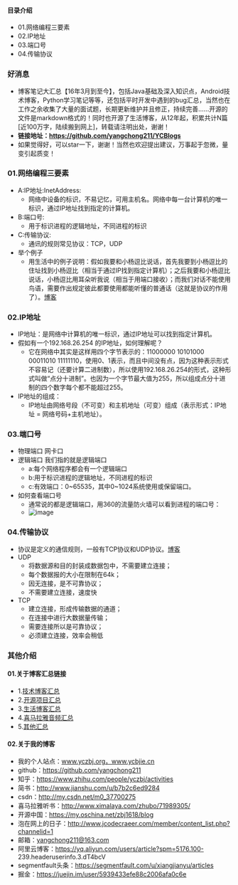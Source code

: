 #### 目录介绍
- 01.网络编程三要素
- 02.IP地址
- 03.端口号
- 04.传输协议



### 好消息
- 博客笔记大汇总【16年3月到至今】，包括Java基础及深入知识点，Android技术博客，Python学习笔记等等，还包括平时开发中遇到的bug汇总，当然也在工作之余收集了大量的面试题，长期更新维护并且修正，持续完善……开源的文件是markdown格式的！同时也开源了生活博客，从12年起，积累共计N篇[近100万字，陆续搬到网上]，转载请注明出处，谢谢！
- **链接地址：https://github.com/yangchong211/YCBlogs**
- 如果觉得好，可以star一下，谢谢！当然也欢迎提出建议，万事起于忽微，量变引起质变！



### 01.网络编程三要素
- A:IP地址:InetAddress:   
    - 网络中设备的标识，不易记忆，可用主机名。网络中每一台计算机的唯一标识，通过IP地址找到指定的计算机。
- B:端口号:    
    - 用于标识进程的逻辑地址，不同进程的标识
- C:传输协议:    
    - 通讯的规则常见协议：TCP，UDP
- 举个例子
    - 用生活中的例子说明：假如我要和小杨逗比说话，首先我要到小杨逗比的住址找到小杨逗比（相当于通过IP找到指定计算机）；之后我要和小杨逗比说话，小杨逗比用耳朵听我说（相当于用端口接收）；而我们对话不能使用鸟语，需要作出规定彼此都要使用都能听懂的普通话（这就是协议的作用了）。[博客](https://github.com/yangchong211/YCBlogs)


### 02.IP地址
- IP地址：是网络中计算机的唯一标识，通过IP地址可以找到指定计算机。
- 假如有一个192.168.26.254 的IP地址，如何理解呢？
    - 它在网络中其实是这样用四个字节表示的：11000000 10101000 00011010 11111110，使用0、1表示，而且中间没有点，因为这种表示形式不容易记（还要计算二进制数），所以使用192.168.26.254的形式，这种形式叫做“点分十进制”。也因为一个字节最大值为255，所以组成点分十进制的四个数字每个都不能超过255。
- IP地址的组成：
    - IP地址由网络号段（不可变）和主机地址（可变）组成（表示形式：IP地址 = 网络号码+主机地址）。





### 03.端口号
- 物理端口 网卡口
- 逻辑端口 我们指的就是逻辑端口
    - a:每个网络程序都会有一个逻辑端口
    - b:用于标识进程的逻辑地址，不同进程的标识
    - c:有效端口：0~65535，其中0~1024系统使用或保留端口。
- 如何查看端口号
    - 通常说的都是逻辑端口，用360的流量防火墙可以看到进程的端口号：
    - ![image](https://upload-images.jianshu.io/upload_images/4432347-435e52b43d0ac1ee.png?imageMogr2/auto-orient/strip%7CimageView2/2/w/1240)




### 04.传输协议
- 协议是定义的通信规则，一般有TCP协议和UDP协议。[博客](https://github.com/yangchong211/YCBlogs)
- UDP
    - 将数据源和目的封装成数据包中，不需要建立连接；
    - 每个数据报的大小在限制在64k；
    - 因无连接，是不可靠协议；
    - 不需要建立连接，速度快
- TCP
    - 建立连接，形成传输数据的通道；
    - 在连接中进行大数据量传输；
    - 需要连接所以是可靠协议；
    - 必须建立连接，效率会稍低


### 其他介绍
#### 01.关于博客汇总链接
- 1.[技术博客汇总](https://www.jianshu.com/p/614cb839182c)
- 2.[开源项目汇总](https://blog.csdn.net/m0_37700275/article/details/80863574)
- 3.[生活博客汇总](https://blog.csdn.net/m0_37700275/article/details/79832978)
- 4.[喜马拉雅音频汇总](https://www.jianshu.com/p/f665de16d1eb)
- 5.[其他汇总](https://www.jianshu.com/p/53017c3fc75d)



#### 02.关于我的博客
- 我的个人站点：www.yczbj.org，www.ycbjie.cn
- github：https://github.com/yangchong211
- 知乎：https://www.zhihu.com/people/yczbj/activities
- 简书：http://www.jianshu.com/u/b7b2c6ed9284
- csdn：http://my.csdn.net/m0_37700275
- 喜马拉雅听书：http://www.ximalaya.com/zhubo/71989305/
- 开源中国：https://my.oschina.net/zbj1618/blog
- 泡在网上的日子：http://www.jcodecraeer.com/member/content_list.php?channelid=1
- 邮箱：yangchong211@163.com
- 阿里云博客：https://yq.aliyun.com/users/article?spm=5176.100- 239.headeruserinfo.3.dT4bcV
- segmentfault头条：https://segmentfault.com/u/xiangjianyu/articles
- 掘金：https://juejin.im/user/5939433efe88c2006afa0c6e



